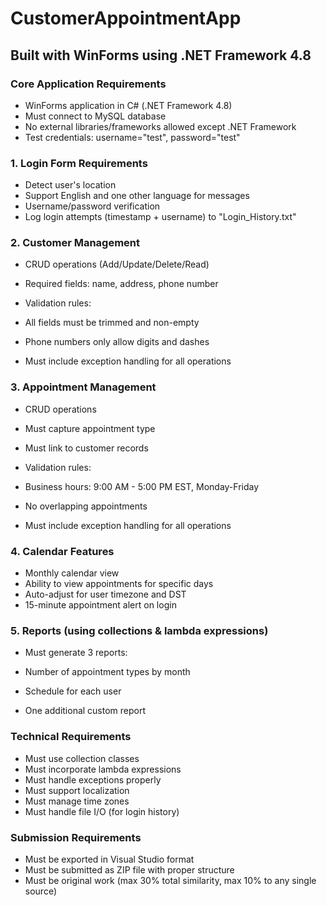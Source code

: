 # CustomerAppointmentApp

## Built with WinForms using .NET Framework 4.8 

### Core Application Requirements

- WinForms application in C# (.NET Framework 4.8)
- Must connect to MySQL database
- No external libraries/frameworks allowed except .NET Framework
- Test credentials: username="test", password="test"

### 1. Login Form Requirements

- Detect user's location
- Support English and one other language for messages
- Username/password verification
- Log login attempts (timestamp + username) to "Login_History.txt"

### 2. Customer Management

- CRUD operations (Add/Update/Delete/Read)
- Required fields: name, address, phone number
- Validation rules:

- All fields must be trimmed and non-empty
- Phone numbers only allow digits and dashes

- Must include exception handling for all operations

### 3. Appointment Management

- CRUD operations
- Must capture appointment type
- Must link to customer records
- Validation rules:

- Business hours: 9:00 AM - 5:00 PM EST, Monday-Friday
- No overlapping appointments


- Must include exception handling for all operations

### 4. Calendar Features

- Monthly calendar view
- Ability to view appointments for specific days
- Auto-adjust for user timezone and DST
- 15-minute appointment alert on login

### 5. Reports (using collections & lambda expressions)
- Must generate 3 reports:

- Number of appointment types by month
- Schedule for each user
- One additional custom report

### Technical Requirements

- Must use collection classes
- Must incorporate lambda expressions
- Must handle exceptions properly
- Must support localization
- Must manage time zones
- Must handle file I/O (for login history)

### Submission Requirements

- Must be exported in Visual Studio format
- Must be submitted as ZIP file with proper structure
- Must be original work (max 30% total similarity, max 10% to any single source)
